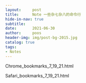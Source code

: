 ```yaml
---
layout:     post
title:      Note 一些杂七杂八的命令行
hide-in-nav: true
subtitle:   
date:       2021-06-30
author:     poos
header-img: img/post-bg-2015.jpg
catalog: true
tags:
- Notes
---
```


Chrome_bookmarks_7_19_21.html

Safari_bookmarks_7_19_21.html